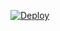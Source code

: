 
[![Deploy](https://www.herokucdn.com/deploy/button.svg)](https://heroku.com/deploy?template=https://github.com/samurai-maker/newcaT)
